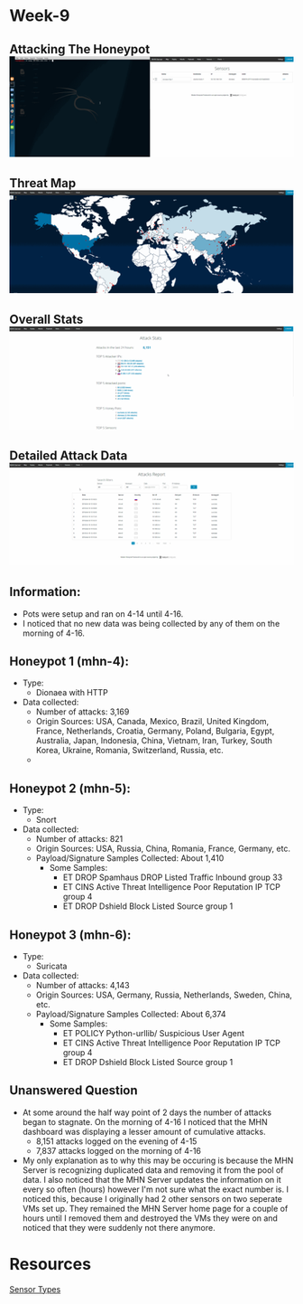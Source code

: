 # Week-9

## Attacking The Honeypot ![Attack](https://github.com/0v3rride/Week-9/blob/master/attack.gif)
## Threat Map ![Threat Map](https://github.com/0v3rride/Week-9/blob/master/Threat_Map.gif)
## Overall Stats ![Stats](https://github.com/0v3rride/Week-9/blob/master/Overall_stats.gif)
## Detailed Attack Data ![Attack Data](https://github.com/0v3rride/Week-9/blob/master/Detailed_Attack_Data.gif)

## Information:
* Pots were setup and ran on 4-14 until 4-16.
 * I noticed that no new data was being collected by any of them on the morning of 4-16.
 
## Honeypot 1 (mhn-4):
* Type:
  * Dionaea with HTTP 
* Data collected:
  * Number of attacks: 3,169
  * Origin Sources: USA, Canada, Mexico, Brazil, United Kingdom, France, Netherlands, Croatia, Germany, Poland, Bulgaria, Egypt, Australia, Japan, Indonesia, China, Vietnam, Iran, Turkey, South Korea, Ukraine, Romania, Switzerland, Russia, etc.
  * 
  
## Honeypot 2 (mhn-5):
* Type:
  * Snort
* Data collected:
  * Number of attacks: 821
  * Origin Sources: USA, Russia, China, Romania, France, Germany, etc.
  * Payload/Signature Samples Collected: About 1,410
    * Some Samples:
      * ET DROP Spamhaus DROP Listed Traffic Inbound group 33
      * ET CINS Active Threat Intelligence Poor Reputation IP TCP group 4
      * ET DROP Dshield Block Listed Source group 1
  
## Honeypot 3 (mhn-6):
* Type:
  * Suricata
* Data collected:
  * Number of attacks: 4,143
  * Origin Sources: USA, Germany, Russia, Netherlands, Sweden, China, etc.
  * Payload/Signature Samples Collected: About 6,374
    * Some Samples:
      * ET POLICY Python-urllib/ Suspicious User Agent
      * ET CINS Active Threat Intelligence Poor Reputation IP TCP group 4
      * ET DROP Dshield Block Listed Source group 1
     
## Unanswered Question
* At some around the half way point of 2 days the number of attacks began to stagnate. On the morning of 4-16 I noticed that the MHN dashboard was displaying a lesser amount of cumulative attacks.
  * 8,151 attacks logged on the evening of 4-15
  * 7,837 attacks logged on the morning of 4-16
* My only explanation as to why this may be occuring is because the MHN Server is recognizing duplicated data and removing it from the pool of data. I also noticed that the MHN Server updates the information on it every so often (hours) however I'm not sure what the exact number is. I noticed this, because I originally had 2 other sensors on two seperate VMs set up. They remained the MHN Server home page for a couple of hours until I removed them and destroyed the VMs they were on and noticed that they were suddenly not there anymore. 
 
# Resources
[Sensor Types](https://github.com/threatstream/mhn/wiki/List-of-Supported-Sensors)
